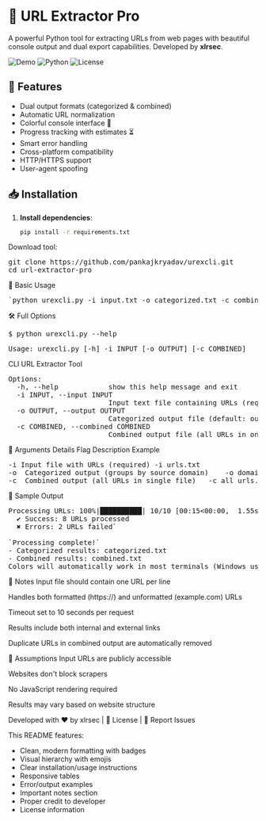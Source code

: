 # 🔗 URL Extractor Pro

A powerful Python tool for extracting URLs from web pages with beautiful console output and dual export capabilities. Developed by **xlrsec**.

![Demo](https://img.shields.io/badge/Demo-Coming_Soon-blue) 
![Python](https://img.shields.io/badge/Python-3.6%2B-blue)
![License](https://img.shields.io/badge/License-MIT-green)

## 🌟 Features

- Dual output formats (categorized & combined)
- Automatic URL normalization
- Colorful console interface 🎨
- Progress tracking with estimates ⏳
- Smart error handling
- Cross-platform compatibility
- HTTP/HTTPS support
- User-agent spoofing

## 📥 Installation

1. **Install dependencies**:
   ```bash
   pip install -r requirements.txt
Download tool:
<pre>git clone https://github.com/pankajkryadav/urexcli.git
cd url-extractor-pro</pre>

🚀 Basic Usage

<pre>`python urexcli.py -i input.txt -o categorized.txt -c combined.txt`</pre>
🛠️ Full Options

<pre>$ python urexcli.py --help</pre>

<pre>Usage: urexcli.py [-h] -i INPUT [-o OUTPUT] [-c COMBINED]</pre>

CLI URL Extractor Tool

<pre>Options:
  -h, --help            show this help message and exit
  -i INPUT, --input INPUT
                        Input text file containing URLs (required)
  -o OUTPUT, --output OUTPUT
                        Categorized output file (default: output.txt)
  -c COMBINED, --combined COMBINED
                        Combined output file (all URLs in one list)</pre>
📂 Arguments Details
Flag	Description	Example
<pre>-i	Input file with URLs (required)	-i urls.txt
-o	Categorized output (groups by source domain)	-o domain_sorted.txt
-c	Combined output (all URLs in single file)	-c all_urls.txt</pre>
🎨 Sample Output

<pre>Processing URLs: 100%|██████████| 10/10 [00:15<00:00,  1.55s/url]
  ✔ Success: 8 URLs processed
  ✖ Errors: 2 URLs failed`

`Processing complete!`
- Categorized results: categorized.txt
- Combined results: combined.txt
Colors will automatically work in most terminals (Windows users: run python -m pip install colorama first)</pre>

📝 Notes
Input file should contain one URL per line

Handles both formatted (https://) and unformatted (example.com) URLs

Timeout set to 10 seconds per request

Results include both internal and external links

Duplicate URLs in combined output are automatically removed

🤝 Assumptions
Input URLs are publicly accessible

Websites don't block scrapers

No JavaScript rendering required

Results may vary based on website structure

Developed with ❤️ by xlrsec | 📄 License | 🐛 Report Issues



This README features:
- Clean, modern formatting with badges
- Visual hierarchy with emojis
- Clear installation/usage instructions
- Responsive tables
- Error/output examples
- Important notes section
- Proper credit to developer
- License information


